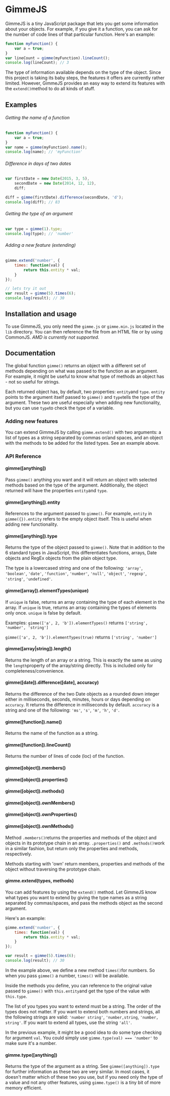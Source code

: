 # GimmeJS

GimmeJS is a tiny JavaScript package that lets you get some information about your objects. For example, if you give it a function, you can ask for the number of code lines of that particular function. Here's an example:

```js
function myFunction() {
	var a = true;
}
var lineCount = gimme(myFunction).lineCount();
console.log(lineCount); // 3
```

The type of information available depends on the type of the object. Since this project is taking its baby steps, the features it offers are currently rather limited. However, GimmeJS provides an easy way to extend its features with the `extend()`method to do all kinds of stuff.

## Examples
###### Getting the name of a function
```js
function myFunction() {
	var a = true;
}
var name = gimme(myFunction).name();
console.log(name); // 'myFunction'
```

###### Difference in days of two dates
```js
var firstDate = new Date(2015, 3, 5),
	secondDate = new Date(2014, 12, 12),
	diff;

diff = gimme(firstDate).difference(secondDate, 'd');
console.log(diff); // 83
```

###### Getting the type of an argument
```js
var type = gimme(1).type;
console.log(type); // 'number'
```

###### Adding a new feature (extending)
```js
gimme.extend('number', {
	times: function(val) {
		return this.entity * val;
	}
});

// lets try it out
var result = gimme(5).times(6);
console.log(result); // 30
```

## Installation and usage
To use GimmeJS, you only need the `gimme.js` or `gimme.min.js` located in the `lib` directory. You can then reference the file from an HTML file or by using CommonJS. *AMD is currently not supported.*

## Documentation
The global function `gimme()` returns an object with a different set of methods depending on what was passed to the function as an argument. For example, it might be useful to know what type of methods an object has - not so useful for strings.

Each returned object has, by default, two properties: `entity`and `type`. `entity` points to the argument itself passed to `gimme()` and `type`tells the type of the argument. These two are useful especially when adding new functionality, but you can use `type`to check the type of a variable.

### Adding new features
You can extend GimmeJS by calling `gimme.extend()` with two arguments: a list of types as a string separated by commas or/and spaces, and an object with the methods to be added for the listed types. See an example above. 

### API Reference
#### gimme([anything])
Pass `gimme()` anything you want and it will return an object with selected methods based on the type of the argument. Additionally, the object returned will have the properties `entity`and `type`.

#### gimme([anything]).entity
References to the argument passed to `gimme()`. For example, `entity` in `gimme({}).entity` refers to the empty object itself. This is useful when adding new functionality.

#### gimme([anything]).type
Returns the type of the object passed to `gimme()`. Note that in addition to the 6 standard types in JavaScript, this differentiates functions, arrays, Date objects and RegEx objects from the plain object type.

The type is a lowercased string and one of the following: `'array'`, `'boolean'`, `'date'`, `'function'`, `'number'`, `'null'`, `'object'`, `'regexp'`, `'string'`, `'undefined'`.

#### gimme([array]).elementTypes(unique)
If `unique` is false, returns an array containing the type of each element in the array. If `unique` is true, returns an array containing the types of elements only once. `unique` is false by default.

Examples: 
`gimme(['a', 2, 'b']).elementTypes()` returns `['string', 'number', 'string']`

`gimme(['a', 2, 'b']).elementTypes(true)` returns `['string', 'number']`

#### gimme([array|string]).length()
Returns the length of an array or a string. This is exactly the same as using the `length`property of the array/string directly. This is included only for completeness/convenience.

#### gimme([date]).difference([date], accuracy)
Returns the difference of the two Date objects as a rounded down integer either in milliseconds, seconds, minutes, hours or days depending on `accuracy`. It returns the difference in milliseconds by default. `accuracy` is a string and one of the following: `'ms'`, `'s'`, `'m'`, `'h'`, `'d'`.

#### gimme([function]).name()
Returns the name of the function as a string.

#### gimme([function]).lineCount()
Returns the number of lines of code (loc) of the function.

#### gimme([object]).members()
#### gimme([object]).properties()
#### gimme([object]).methods()
#### gimme([object]).ownMembers()
#### gimme([object]).ownProperties()
#### gimme([object]).ownMethods()
Method `.members()`returns the properties and methods of the object and objects in its prototype chain in an array. `.properties()` and `.methods()`work in a similar fashion, but return only the properties and methods, respectively.

Methods starting with 'own' return members, properties and methods of the object without traversing the prototype chain.


#### gimme.extend(types, methods)
You can add features by using the `extend()` method. Let GimmeJS know what types you want to extend by giving the type names as a string separated by commas/spaces, and pass the methods object as the second argument.

Here's an example:

```js
gimme.extend('number', {
	times: function(val) {
		return this.entity * val;
	}
});

var result = gimme(5).times(6);
console.log(result); // 30
```

In the example above, we define a new method `times()`for numbers. So when you pass `gimme()` a number, `times()` will be available.

Inside the methods you define, you can reference to the original value passed to `gimme()` with `this.entity`and get the type of the value with `this.type`.

The list of you types you want to extend must be a string. The order of the types does not matter. If you want to extend both numbers and strings, all the following strings are valid: `'number string'`, `'number,string`, `'number, string'`. If you want to extend all types, use the string `'all'`.

In the previous example, it might be a good idea to do some type checking for argument `val`. You could simply use `gimme.type(val) === 'number'` to make sure it's a number.

#### gimme.type([anything])
Returns the type of the argument as a string. See `gimme([anything]).type` for further information as these two are very similar. In most cases, it doesn't matter which of these two you use, but if you need only the type of a value and not any other features, using `gimme.type()` is a tiny bit of more memory efficient.